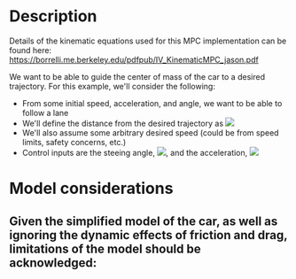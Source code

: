 # Description
Details of the kinematic equations used for this MPC implementation can be found here: https://borrelli.me.berkeley.edu/pdfpub/IV_KinematicMPC_jason.pdf

We want to be able to guide the center of mass of the car to a desired trajectory. For this example, we'll consider the following:
- From some initial speed, acceleration, and angle, we want to be able to follow a lane
- We'll define the distance from the desired trajectory as <img src="https://latex.codecogs.com/gif.latex?\hat{y}" />
- We'll also assume some arbitrary desired speed (could be from speed limits, safety concerns, etc.)
- Control inputs are the steeing angle, <img src="https://latex.codecogs.com/gif.latex?\phi"/>, and the acceleration, <img src="https://latex.codecogs.com/gif.latex?a" />

# Model considerations
Given the simplified model of the car, as well as ignoring the dynamic effects of friction and drag, limitations of the model should be acknowledged:
-
